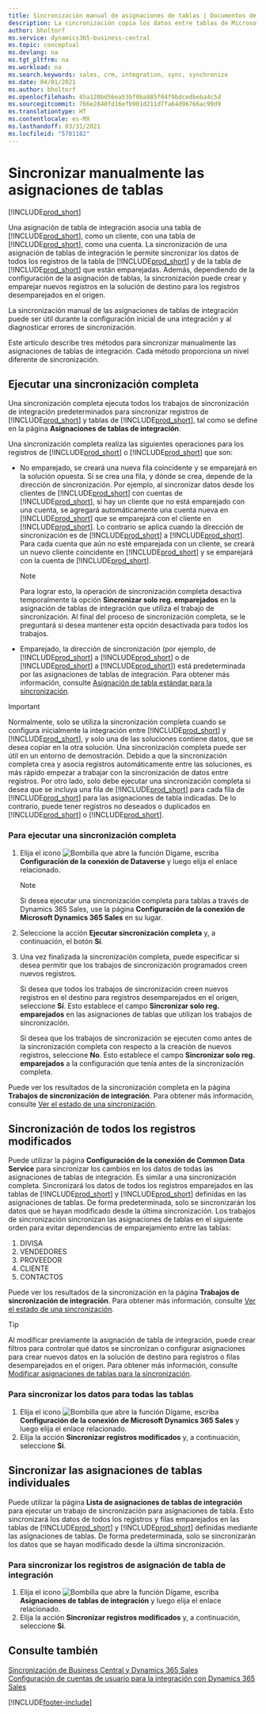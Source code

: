 ```yaml
---
title: Sincronización manual de asignaciones de tablas | Documentos de Microsoft
description: La sincronización copia los datos entre tablas de Microsoft Dataverse y Business Central para mantener actualizados ambos sistemas.
author: bholtorf
ms.service: dynamics365-business-central
ms.topic: conceptual
ms.devlang: na
ms.tgt_pltfrm: na
ms.workload: na
ms.search.keywords: sales, crm, integration, sync, synchronize
ms.date: 04/01/2021
ms.author: bholtorf
ms.openlocfilehash: 45a120bd56ea53bf0ba885f04f9bdcedbeba4c5d
ms.sourcegitcommit: 766e2840fd16efb901d211d7fa64d96766ac99d9
ms.translationtype: HT
ms.contentlocale: es-MX
ms.lasthandoff: 03/31/2021
ms.locfileid: "5781182"
---
```

# <a name="manually-synchronize-table-mappings"></a>Sincronizar manualmente las asignaciones de tablas
[!INCLUDE[prod_short](includes/cc_data_platform_banner.md)]

Una asignación de tabla de integración asocia una tabla de [!INCLUDE[prod_short](includes/prod_short.md)], como un cliente, con una tabla de [!INCLUDE[prod_short](includes/cds_long_md.md)], como una cuenta. La sincronización de una asignación de tablas de integración le permite sincronizar los datos de todos los registros de la tabla de [!INCLUDE[prod_short](includes/prod_short.md)] y de la tabla de [!INCLUDE[prod_short](includes/cds_long_md.md)] que están emparejadas. Además, dependiendo de la configuración de la asignación de tablas, la sincronización puede crear y emparejar nuevos registros en la solución de destino para los registros desemparejados en el origen.  

La sincronización manual de las asignaciones de tablas de integración puede ser útil durante la configuración inicial de una integración y al diagnosticar errores de sincronización.  

Este artículo describe tres métodos para sincronizar manualmente las asignaciones de tablas de integración. Cada método proporciona un nivel diferente de sincronización.

## <a name="run-a-full-synchronization"></a>Ejecutar una sincronización completa
Una sincronización completa ejecuta todos los trabajos de sincronización de integración predeterminados para sincronizar registros de [!INCLUDE[prod_short](includes/prod_short.md)] y tablas de [!INCLUDE[prod_short](includes/cds_long_md.md)], tal como se define en la página **Asignaciones de tablas de integración**. 

Una sincronización completa realiza las siguientes operaciones para los registros de [!INCLUDE[prod_short](includes/prod_short.md)] o [!INCLUDE[prod_short](includes/cds_long_md.md)] que son:

* No emparejado, se creará una nueva fila coincidente y se emparejará en la solución opuesta.
Si se crea una fila, y dónde se crea, depende de la dirección de sincronización. Por ejemplo, al sincronizar datos desde los clientes de [!INCLUDE[prod_short](includes/prod_short.md)] con cuentas de [!INCLUDE[prod_short](includes/cds_long_md.md)], si hay un cliente que no está emparejado con una cuenta, se agregará automáticamente una cuenta nueva en [!INCLUDE[prod_short](includes/cds_long_md.md)] que se emparejará con el cliente en [!INCLUDE[prod_short](includes/prod_short.md)]. Lo contrario se aplica cuando la dirección de sincronización es de [!INCLUDE[prod_short](includes/cds_long_md.md)] a [!INCLUDE[prod_short](includes/prod_short.md)]. Para cada cuenta que aún no esté emparejada con un cliente, se creará un nuevo cliente coincidente en [!INCLUDE[prod_short](includes/prod_short.md)] y se emparejará con la cuenta de [!INCLUDE[prod_short](includes/cds_long_md.md)].  

     > [!NOTE]  
     >  Para lograr esto, la operación de sincronización completa desactiva temporalmente la opción **Sincronizar solo reg. emparejados** en la asignación de tablas de integración que utiliza el trabajo de sincronización. Al final del proceso de sincronización completa, se le preguntará si desea mantener esta opción desactivada para todos los trabajos.  

* Emparejado, la dirección de sincronización (por ejemplo, de [!INCLUDE[prod_short](includes/prod_short.md)] a [!INCLUDE[prod_short](includes/cds_long_md.md)] o de [!INCLUDE[prod_short](includes/cds_long_md.md)] a [!INCLUDE[prod_short](includes/prod_short.md)]) está predeterminada por las asignaciones de tablas de integración. Para obtener más información, consulte [Asignación de tabla estándar para la sincronización](admin-synchronizing-business-central-and-sales.md#standard-table-mapping-for-synchronization).  

> [!IMPORTANT]  
>  Normalmente, solo se utiliza la sincronización completa cuando se configura inicialmente la integración entre [!INCLUDE[prod_short](includes/prod_short.md)] y [!INCLUDE[prod_short](includes/cds_long_md.md)], y solo una de las soluciones contiene datos, que se desea copiar en la otra solución. Una sincronización completa puede ser útil en un entorno de demostración. Debido a que la sincronización completa crea y asocia registros automáticamente entre las soluciones, es más rápido empezar a trabajar con la sincronización de datos entre registros. Por otro lado, solo debe ejecutar una sincronización completa si desea que se incluya una fila de [!INCLUDE[prod_short](includes/prod_short.md)] para cada fila de [!INCLUDE[prod_short](includes/cds_long_md.md)] para las asignaciones de tabla indicadas. De lo contrario, puede tener registros no deseados o duplicados en [!INCLUDE[prod_short](includes/prod_short.md)] o [!INCLUDE[prod_short](includes/cds_long_md.md)].  

### <a name="to-run-a-full-synchronization"></a>Para ejecutar una sincronización completa  
1.  Elija el icono ![Bombilla que abre la función Dígame](media/ui-search/search_small.png "Dígame qué desea hacer"), escriba **Configuración de la conexión de Dataverse** y luego elija el enlace relacionado.

    > [!NOTE]
    > Si desea ejecutar una sincronización completa para tablas a través de Dynamics 365 Sales, use la página **Configuración de la conexión de Microsoft Dynamics 365 Sales** en su lugar.

2.  Seleccione la acción **Ejecutar sincronización completa** y, a continuación, el botón **Sí**.  
3.  Una vez finalizada la sincronización completa, puede especificar si desea permitir que los trabajos de sincronización programados creen nuevos registros.  

    Si desea que todos los trabajos de sincronización creen nuevos registros en el destino para registros desemparejados en el origen, seleccione **Sí**. Esto establece el campo **Sincronizar solo reg. emparejados** en las asignaciones de tablas que utilizan los trabajos de sincronización.  

    Si desea que los trabajos de sincronización se ejecuten como antes de la sincronización completa con respecto a la creación de nuevos registros, seleccione **No**. Esto establece el campo **Sincronizar solo reg. emparejados** a la configuración que tenía antes de la sincronización completa.  

Puede ver los resultados de la sincronización completa en la página **Trabajos de sincronización de integración**. Para obtener más información, consulte [Ver el estado de una sincronización](admin-how-to-view-synchronization-status.md).  

## <a name="synchronizing-all-modified-records"></a>Sincronización de todos los registros modificados
Puede utilizar la página **Configuración de la conexión de Common Data Service** para sincronizar los cambios en los datos de todas las asignaciones de tablas de integración. Es similar a una sincronización completa. Sincronizará los datos de todos los registros emparejados en las tablas de [!INCLUDE[prod_short](includes/prod_short.md)] y [!INCLUDE[prod_short](includes/cds_long_md.md)] definidas en las asignaciones de tablas. De forma predeterminada, solo se sincronizarán los datos que se hayan modificado desde la última sincronización. Los trabajos de sincronización sincronizan las asignaciones de tablas en el siguiente orden para evitar dependencias de emparejamiento entre las tablas:  

1.  DIVISA  
2.  VENDEDORES  
3.  PROVEEDOR  
4.  CLIENTE  
5.  CONTACTOS  

Puede ver los resultados de la sincronización en la página **Trabajos de sincronización de integración**. Para obtener más información, consulte [Ver el estado de una sincronización](admin-how-to-view-synchronization-status.md).  

> [!TIP]  
>  Al modificar previamente la asignación de tabla de integración, puede crear filtros para controlar qué datos se sincronizan o configurar asignaciones para crear nuevos datos en la solución de destino para registros o filas desemparejados en el origen. Para obtener más información, consulte [Modificar asignaciones de tablas para la sincronización](admin-how-to-modify-table-mappings-for-synchronization.md).

### <a name="to-synchronize-data-for-all-tables"></a>Para sincronizar los datos para todas las tablas  
1.  Elija el icono ![Bombilla que abre la función Dígame](media/ui-search/search_small.png "Dígame qué desea hacer"), escriba **Configuración de la conexión de Microsoft Dynamics 365 Sales** y luego elija el enlace relacionado.
2.  Elija la acción **Sincronizar registros modificados** y, a continuación, seleccione **Si**.  

## <a name="synchronize-individual-table-mappings"></a>Sincronizar las asignaciones de tablas individuales
Puede utilizar la página **Lista de asignaciones de tablas de integración** para ejecutar un trabajo de sincronización para asignaciones de tabla. Esto sincronizará los datos de todos los registros y filas emparejados en las tablas de [!INCLUDE[prod_short](includes/prod_short.md)] y [!INCLUDE[prod_short](includes/cds_long_md.md)] definidas mediante las asignaciones de tablas. De forma predeterminada, solo se sincronizarán los datos que se hayan modificado desde la última sincronización.  

### <a name="to-synchronize-records-of-an-integration-table-mapping"></a>Para sincronizar los registros de asignación de tabla de integración  
1.  Elija el icono ![Bombilla que abre la función Dígame](media/ui-search/search_small.png "Dígame qué desea hacer"), escriba **Asignaciones de tablas de integración** y luego elija el enlace relacionado.
2.  Elija la acción **Sincronizar registros modificados** y, a continuación, seleccione **Si**.  

## <a name="see-also"></a>Consulte también  
[Sincronización de Business Central y Dynamics 365 Sales](admin-synchronizing-business-central-and-sales.md)   
[Configuración de cuentas de usuario para la integración con Dynamics 365 Sales](admin-setting-up-integration-with-dynamics-sales.md)   


[!INCLUDE[footer-include](includes/footer-banner.md)]